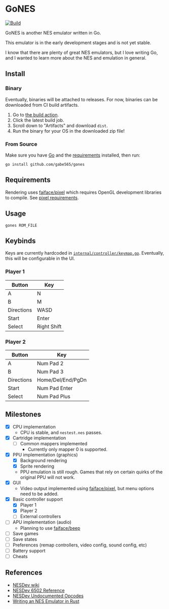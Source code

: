 # GoNES

[![Build](https://github.com/gabe565/gones/actions/workflows/build.yml/badge.svg)](https://github.com/gabe565/gones/actions/workflows/build.yml)

GoNES is another NES emulator written in Go.

This emulator is in the early development stages and is not yet stable.

I know that there are plenty of great NES emulators, but I love writing Go,
and I wanted to learn more about the NES and emulation in general.

## Install

### Binary

Eventually, binaries will be attached to releases.
For now, binaries can be downloaded from CI build artifacts.
1. Go to [the build action](https://github.com/gabe565/gones/actions/workflows/build.yml?query=branch%3Amain+is%3Asuccess).
2. Click the latest build job.
3. Scroll down to "Artifacts" and download `dist`.
4. Run the binary for your OS in the downloaded zip file!

### From Source

Make sure you have [Go](https://go.dev/doc/install) and the [requirements](#requirements) installed, then run:

```shell
go install github.com/gabe565/gones
```

## Requirements

Rendering uses [faiface/pixel](https://github.com/faiface/pixel) which requires
OpenGL development libraries to compile.
See [pixel requirements](https://github.com/faiface/pixel#requirements).

## Usage

```shell
gones ROM_FILE
```

## Keybinds

Keys are currently hardcoded in [`internal/controller/keymap.go`](./internal/controller/keymap.go).
Eventually, this will be configurable in the UI.

### Player 1

| Button     | Key         |
|------------|-------------|
| A          | N           |
| B          | M           |
| Directions | WASD        |
| Start      | Enter       |
| Select     | Right Shift |

### Player 2

| Button     | Key               |
|------------|-------------------|
| A          | Num Pad 2         |
| B          | Num Pad 3         |
| Directions | Home/Del/End/PgDn |
| Start      | Num Pad Enter     |
| Select     | Num Pad Plus      |

## Milestones

- [x] CPU implementation
  - CPU is stable, and `nestest.nes` passes.
- [x] Cartridge implementation
  - [ ] Common mappers implemented
    - Currently only mapper 0 is supported.
- [x] PPU implementation (graphics)
  - [x] Background rendering 
  - [x] Sprite rendering
  - PPU emulation is still rough. Games that rely on certain quirks of the
    original PPU will not work.
- [x] GUI
  - Video output implemented using [faiface/pixel](https://github.com/faiface/pixel), but menu options need to be added.
- [x] Basic controller support
  - [x] Player 1
  - [x] Player 2
  - [ ] External controllers
- [ ] APU implementation (audio)
  - Planning to use [faiface/beep](https://github.com/faiface/beep)
- [ ] Save games
- [ ] Save states
- [ ] Preferences (remap controllers, video config, sound config, etc)
- [ ] Battery support
- [ ] Cheats

## References

- [NESDev wiki](https://www.nesdev.org/wiki/Nesdev_Wiki)
- [NESDev 6502 Reference](https://www.nesdev.org/obelisk-6502-guide/)
- [NESDev Undocumented Opcodes](https://www.nesdev.org/undocumented_opcodes.txt)
- [Writing an NES Emulator in Rust](https://bugzmanov.github.io/nes_ebook/)
